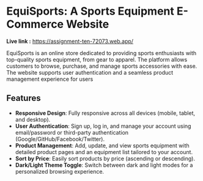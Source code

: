 # EquiSports: A Sports Equipment E-Commerce Website

**Live link :** https://assignment-ten-72073.web.app/

EquiSports is an online store dedicated to providing sports enthusiasts with top-quality sports equipment, from gear to apparel. The platform allows customers to browse, purchase, and manage sports accessories with ease. The website supports user authentication and a seamless product management experience for users 

## Features

- **Responsive Design**: Fully responsive across all devices (mobile, tablet, and desktop).
- **User Authentication**: Sign up, log in, and manage your account using email/password or third-party authentication (Google/GitHub/Facebook/Twitter).
- **Product Management**: Add, update, and view sports equipment with detailed product pages and an equipment list tailored to your account.
- **Sort by Price**: Easily sort products by price (ascending or descending).
- **Dark/Light Theme Toggle**: Switch between dark and light modes for a personalized browsing experience.
